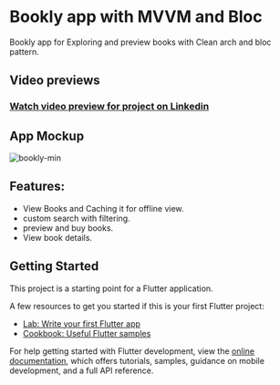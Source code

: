 # Bookly app with MVVM and Bloc
Bookly app for Exploring and preview books with Clean arch and bloc pattern.


## Video previews

### [Watch video preview for project on Linkedin](https://www.linkedin.com/posts/radyhaggag_flutter-activity-7034322031076618240-Kh7L?utm_source=share&utm_medium=member_desktop)


## App Mockup

![bookly-min](https://github.com/radyhaggag/bookly_app_with_mvvm_and_bloc/assets/74488175/3cc7bb35-fe4f-40e0-bd14-ea37d0e66a42)


## Features:
- View Books and Caching it for offline view.
- custom search with filtering.
- preview and buy books.
- View book details.


## Getting Started

This project is a starting point for a Flutter application.

A few resources to get you started if this is your first Flutter project:

- [Lab: Write your first Flutter app](https://docs.flutter.dev/get-started/codelab)
- [Cookbook: Useful Flutter samples](https://docs.flutter.dev/cookbook)

For help getting started with Flutter development, view the
[online documentation](https://docs.flutter.dev/), which offers tutorials,
samples, guidance on mobile development, and a full API reference.
